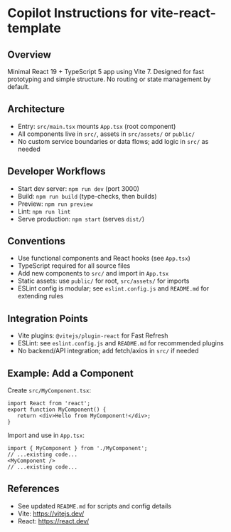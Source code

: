 
# Copilot Instructions for vite-react-template

## Overview
Minimal React 19 + TypeScript 5 app using Vite 7. Designed for fast prototyping and simple structure. No routing or state management by default.

## Architecture
- Entry: `src/main.tsx` mounts `App.tsx` (root component)
- All components live in `src/`, assets in `src/assets/` or `public/`
- No custom service boundaries or data flows; add logic in `src/` as needed

## Developer Workflows
- Start dev server: `npm run dev` (port 3000)
- Build: `npm run build` (type-checks, then builds)
- Preview: `npm run preview`
- Lint: `npm run lint`
- Serve production: `npm start` (serves `dist/`)

## Conventions
- Use functional components and React hooks (see `App.tsx`)
- TypeScript required for all source files
- Add new components to `src/` and import in `App.tsx`
- Static assets: use `public/` for root, `src/assets/` for imports
- ESLint config is modular; see `eslint.config.js` and `README.md` for extending rules

## Integration Points
- Vite plugins: `@vitejs/plugin-react` for Fast Refresh
- ESLint: see `eslint.config.js` and `README.md` for recommended plugins
- No backend/API integration; add fetch/axios in `src/` if needed

## Example: Add a Component
Create `src/MyComponent.tsx`:
```tsx
import React from 'react';
export function MyComponent() {
   return <div>Hello from MyComponent!</div>;
}
```
Import and use in `App.tsx`:
```tsx
import { MyComponent } from './MyComponent';
// ...existing code...
<MyComponent />
// ...existing code...
```

## References
- See updated `README.md` for scripts and config details
- Vite: https://vitejs.dev/
- React: https://react.dev/